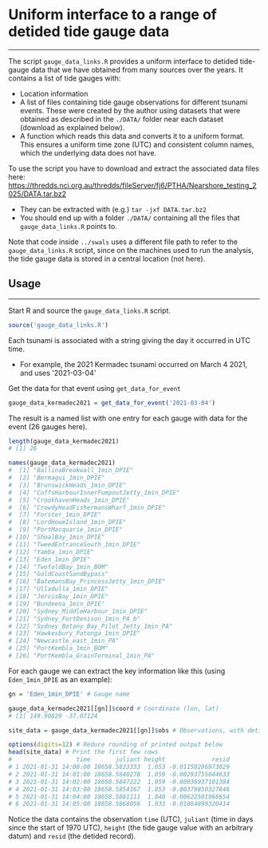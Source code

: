 # Uniform interface to a range of detided tide gauge data
---------------------------------------------------------

The script `gauge_data_links.R` provides a uniform interface to detided tide-gauge data that we have obtained from many sources over the years. It contains a list of tide gauges with:
* Location information
* A list of files containing tide gauge observations for different tsunami events. These were created by the author using datasets that were obtained as described in the `./DATA/` folder near each dataset (download as explained below).
* A function which reads this data and converts it to a uniform format. This ensures a uniform time zone (UTC) and consistent column names, which the underlying data does not have.

To use the script you have to download and extract the associated data files here: https://thredds.nci.org.au/thredds/fileServer/fj6/PTHA/Nearshore_testing_2025/DATA.tar.bz2
* They can be extracted with (e.g.) `tar -jxf DATA.tar.bz2`
* You should end up with a folder `./DATA/` containing all the files that `gauge_data_links.R` points to.

Note that code inside `../swals` uses a different file path to refer to the `gauge_data_links.R` script, since on the machines used to run the analysis, the tide gauge data is stored in a central location (not here). 


## Usage
--------

Start R and source the `gauge_data_links.R` script.
```r
source('gauge_data_links.R') 
```

Each tsunami is associated with a string giving the day it occurred in UTC time.
  * For example, the 2021 Kermadec tsunami occurred on March 4 2021, and uses '2021-03-04'

Get the data for that event using `get_data_for_event`
```r
gauge_data_kermadec2021 = get_data_for_event('2021-03-04')
```

The result is a named list with one entry for each gauge with data for the
event (26 gauges here). 
```r
length(gauge_data_kermadec2021)
# [1] 26

names(gauge_data_kermadec2021)
#  [1] "BallinaBreakwall_1min_DPIE"             
#  [2] "Bermagui_1min_DPIE"                     
#  [3] "BrunswickHeads_1min_DPIE"               
#  [4] "CoffsHarbourInnerPumpoutJetty_1min_DPIE"
#  [5] "CrookhavenHeads_1min_DPIE"              
#  [6] "CrowdyHeadFishermansWharf_1min_DPIE"    
#  [7] "Forster_1min_DPIE"                      
#  [8] "LordHoweIsland_1min_DPIE"               
#  [9] "PortMacquarie_1min_DPIE"                
# [10] "ShoalBay_1min_DPIE"                     
# [11] "TweedEntranceSouth_1min_DPIE"           
# [12] "Yamba_1min_DPIE"                        
# [13] "Eden_1min_DPIE"                         
# [14] "TwofoldBay_1min_BOM"                    
# [15] "GoldCoastSandBypass"                    
# [16] "BatemansBay_PrincessJetty_1min_DPIE"    
# [17] "Ulladulla_1min_DPIE"                    
# [18] "JervisBay_1min_DPIE"                    
# [19] "Bundeena_1min_DPIE"                     
# [20] "Sydney_MiddleHarbour_1min_DPIE"         
# [21] "Sydney_FortDenison_1min_PA_b"           
# [22] "Sydney_Botany_Bay_Pilot_Jetty_1min_PA"  
# [23] "Hawkesbury_Patonga_1min_DPIE"           
# [24] "Newcastle_east_1min_PA"                 
# [25] "PortKembla_1min_BOM"                    
# [26] "PortKembla_GrainTerminal_1min_PA"       
```

For each gauge we can extract the key information like this (using `Eden_1min_DPIE` as an example):
```r
gn = 'Eden_1min_DPIE' # Gauge name

gauge_data_kermadec2021[[gn]]$coord # Coordinate (lon, lat)
# [1] 149.90829 -37.07124

site_data = gauge_data_kermadec2021[[gn]]$obs # Observations, with detiding, UTC timezone

options(digits=12) # Reduce rounding of printed output below
head(site_data) # Print the first few rows
#                  time       juliant height             resid
# 1 2021-01-31 14:00:00 18658.5833333  1.053 -0.01150296973029
# 2 2021-01-31 14:01:00 18658.5840278  1.059 -0.00293755044633
# 3 2021-01-31 14:02:00 18658.5847222  1.059 -0.00036937101384
# 4 2021-01-31 14:03:00 18658.5854167  1.053 -0.00379850327846
# 5 2021-01-31 14:04:00 18658.5861111  1.048 -0.00622501968654
# 6 2021-01-31 14:05:00 18658.5868056  1.033 -0.01864899320414
```
Notice the data contains the observation `time` (UTC), `juliant` (time in days
since the start of 1970 UTC), `height` (the tide gauge value with an arbitrary
datum) and `resid` (the detided record).
